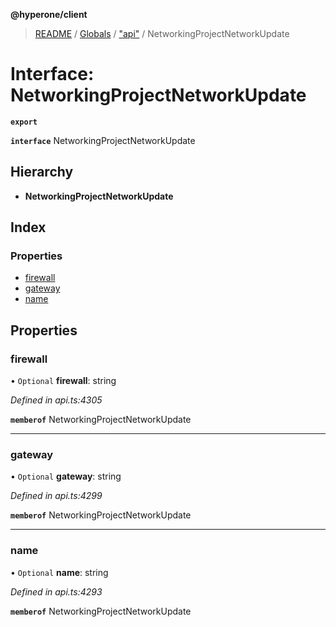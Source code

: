 **@hyperone/client**

> [README](../README.md) / [Globals](../globals.md) / ["api"](../modules/_api_.md) / NetworkingProjectNetworkUpdate

# Interface: NetworkingProjectNetworkUpdate

**`export`** 

**`interface`** NetworkingProjectNetworkUpdate

## Hierarchy

* **NetworkingProjectNetworkUpdate**

## Index

### Properties

* [firewall](_api_.networkingprojectnetworkupdate.md#firewall)
* [gateway](_api_.networkingprojectnetworkupdate.md#gateway)
* [name](_api_.networkingprojectnetworkupdate.md#name)

## Properties

### firewall

• `Optional` **firewall**: string

*Defined in api.ts:4305*

**`memberof`** NetworkingProjectNetworkUpdate

___

### gateway

• `Optional` **gateway**: string

*Defined in api.ts:4299*

**`memberof`** NetworkingProjectNetworkUpdate

___

### name

• `Optional` **name**: string

*Defined in api.ts:4293*

**`memberof`** NetworkingProjectNetworkUpdate
